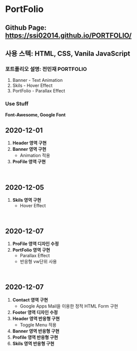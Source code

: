 # PortFolio

## Github Page: https://ssi02014.github.io/PORTFOLIO/ 

## 사용 스텍: HTML, CSS, Vanila JavaScript 

### 포트폴리오 설명: 전민재 PORTFOLIO
1. Banner - Text Animation
2. Skils - Hover Effect
3. PortFolio - Parallax Effect 


### Use Stuff 
<strong>Font-Awesome, Google Font</strong>


## 2020-12-01
 <ol>
  <li><strong>Header 영역 구현</strong></li>
  <li>
    <strong>Banner 영역 구현</strong>
    <ul>
        <li>Animation 적용</li>
    </ul>
  </li>
  <li><strong>ProFile 영역 구현</strong></li>
 </ol>

<br>

## 2020-12-05
 <ol>
  <li>
    <strong>Skils 영역 구현</strong>
    <ul>
        <li>Hover Effect</li>
    </ul>
  </li>
 </ol>

<br>

## 2020-12-07
 <ol>
 <li><strong>ProFile 영역 디자인 수정</strong></li>
  <li>
    <strong>PortFolio 영역 구현</strong>
    <ul>
        <li>Parallax Effect</li>
        <li>반응형 vw단위 사용</li>
    </ul>
  </li>
 </ol>

<br>

## 2020-12-07
 <ol>
  <li>
    <strong>Contact 영역 구현</strong>
    <ul>
        <li>Google Apps Mail을 이용한 정적 HTML Form 구현</li>
    </ul>
  </li>
  <li><strong>Footer 영역 디자인 수정</strong></li>
  <li>
    <strong>Header 영역 반응형 구현</strong>
    <ul>
        <li>Toggle Menu 적용</li>
    </ul>
  </li>
  <li><strong>Banner 영역 반응형 구현</strong></li>
  <li><strong>Profile 영역 반응형 구현</strong></li>
  <li><strong>Skils 영역 반응형 구현</strong></li>
 </ol>

<br>
